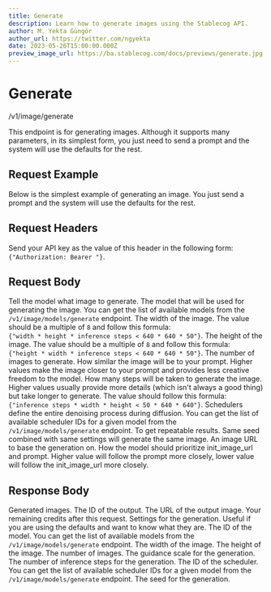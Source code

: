 ```yaml
---
title: Generate
description: Learn how to generate images using the Stablecog API.
author: M. Yekta Güngör
author_url: https://twitter.com/ngyekta
date: 2023-05-26T15:00:00.000Z
preview_image_url: https://ba.stablecog.com/docs/previews/generate.jpg
---
```


<script>
	import TypescriptRequest from './request/typescript.md';
	import PythonRequest from './request/python.md';
	import CurlRequest from './request/curl.md';
	import Response from './request/response.md';
	import Tabs from '$components/docs/tabs/Tabs.svelte';
	import Tab from '$components/docs/tabs/Tab.svelte';
	import RequestLine from '$components/docs/RequestLine.svelte';
	import Spacer from '$components/docs/Spacer.svelte';
	import Property from '$components/docs/Property.svelte';
	import Expandible from '$components/docs/Expandible.svelte';
	import Code from '$components/docs/Code.svelte';
	import CollapsibleJSON from '$components/docs/collapsibleJSON/CollapsibleJSON.svelte';
	import response from '$md/docs/v1/api-reference/image/generate/request/response.json';
</script>

# Generate

<RequestLine method='POST'>
	/v1/image/generate
</RequestLine>

This endpoint is for generating images. Although it supports many parameters, in its simplest form, you just need to send a prompt and the system will use the defaults for the rest.

## Request Example

Below is the simplest example of generating an image. You just send a prompt and the system will use the defaults for the rest.

<Tabs>
	<Tab value="cURL">
		<CurlRequest />
	</Tab>
	<Tab value="Typescript">
		<TypescriptRequest />
	</Tab>
	<Tab value="Python">
		<PythonRequest />
	</Tab>
</Tabs>

<CollapsibleJSON json={response} title="Response" />

<Spacer/>

## Request Headers

<Property name="Authorization" required type="string">
	Send your API key as the value of this header in the following form:<br>
	<Code>{"Authorization: Bearer <YOUR_STABLECOG_API_KEY>"}</Code>.
</Property>

<Spacer/>

## Request Body

<Property name="prompt" required type="string">
	Tell the model what image to generate.
</Property>
<Property name="model_id" type="TGenerationModelID" typeModifier="enum">
	The model that will be used for generating the image.
  <Expandible title="TGenerationModelID" yPadding>
		You can get the list of available models from the <Code href='/docs/v1/api-reference/image/models/generate'>/v1/image/models/generate</Code> endpoint.
	</Expandible>
</Property>
<Property name="width" type="int" min={256} max={1024}>
	The width of the image. The value should be a multiple of <Code>8</Code> and follow this formula:
  <br><Code>{"width * height * inference steps < 640 * 640 * 50"}</Code>.
</Property>
<Property name="height" type="int" min={256} max={1024}>
	The height of the image. The value should be a multiple of <Code>8</Code> and follow this formula:
  <br><Code>{"height * width * inference steps < 640 * 640 * 50"}</Code>.
</Property>
<Property name="num_outputs" type="int" min={1} max={4}>
	The number of images to generate.
</Property>
<Property name="guidance_scale" type="float" min={1} max={20}>
	How similar the image will be to your prompt. Higher values make the image closer to your prompt and provides less creative freedom to the model.
</Property>
<Property name="inference_steps" type="int" min={10} max={50}>
	How many steps will be taken to generate the image. Higher values usually provide more details (which isn't always a good thing) but take longer to generate. The value should follow this formula:
	<br><Code>{"inference steps * width * height < 50 * 640 * 640"}</Code>.
</Property>
<Property name="scheduler_id" type="TGenerationSchedulerID" typeModifier="enum">
	Schedulers define the entire denoising process during diffusion.
	<Expandible title="TGenerationSchedulerID" yPadding>
		You can get the list of available scheduler IDs for a given model from the <Code href='/docs/v1/api-reference/image/models/generate'>/v1/image/models/generate</Code> endpoint.
	</Expandible>
</Property>
<Property name="seed" type="int">
	To get repeatable results. Same seed combined with same settings will generate the same image.
</Property>
<Property name="init_image_url" type="string">
	An image URL to base the generation on.
</Property>
<Property name="prompt_strength" type="float" min={0} max={1}>
	How the model should prioritize init_image_url and prompt. Higher value will follow the prompt more closely, lower value will follow the init_image_url more closely.
</Property>

<Spacer/>

## Response Body

<Property name="outputs" type="TOutput" typeModifier="array">
	Generated images.
	<Expandible title="TOutput" >
		<Property name="id" type="string">
			The ID of the output.
		</Property>
		<Property name="url" type="string">
			The URL of the output image.
		</Property>
	</Expandible>
</Property>
<Property name="remaining_credits" type="float">
	Your remaining credits after this request.
</Property>
<Property name="settings" type="TGenerationSettings" typeModifier="object">
	Settings for the generation. Useful if you are using the defaults and want to know what they are.
	<Expandible title="TGenerationSettings" >
		<Property name="model_id" type="TGenerationModelID" typeModifier="enum">
			The ID of the model.
			<Expandible title="TGenerationModelID" yPadding>
				You can get the list of available models from the <Code href='/docs/v1/api-reference/image/models/generate'>/v1/image/models/generate</Code> endpoint.
			</Expandible>
		</Property>
		<Property name="width" type="int" min={256} max={1024}>
			The width of the image.
		</Property>
		<Property name="height" type="int" min={256} max={1024}>
			The height of the image.
		</Property>
		<Property name="num_outputs" type="int" min={1} max={4}>
			The number of images.
		</Property>
		<Property name="guidance_scale" type="float" min={1} max={20}>
			The guidance scale for the generation.
		</Property>
		<Property name="inference_steps" type="int" min={10} max={50}>
			The number of inference steps for the generation.
		</Property>
		<Property name="scheduler_id" type="TGenerationSchedulerID" typeModifier="enum">
			The ID of the scheduler.
			<Expandible title="TGenerationSchedulerID" yPadding>
				You can get the list of available scheduler IDs for a given model from the <Code href='/docs/v1/api-reference/image/models/generate'>/v1/image/models/generate</Code> endpoint.
			</Expandible>
		</Property>
		<Property name="seed" type="int">
			The seed for the generation.
		</Property>
	</Expandible>
</Property>
